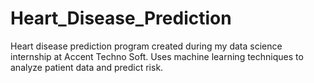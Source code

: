 # Heart_Disease_Prediction
Heart disease prediction program created during my data science internship at Accent Techno Soft. Uses machine learning techniques to analyze patient data and predict risk.
